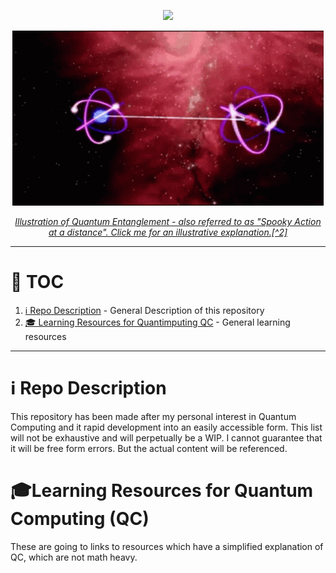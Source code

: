 <!---
Fri 01 Jul 2022 01:44:28 PM UTC
Portfolio Website - m0ham3d.com
--->
<p align="center">
<a href="https://twitter.com/m0ham3dxx" target="_blank">
<img src="https://hits.seeyoufarm.com/api/count/incr/badge.svg?url=https%3A%2F%2Fgithub.com%2Fm0ham3dx%2FFreeQuantumComputingResources&count_bg=%234C0027&title_bg=%23000C66&icon=youtubemusic.svg&icon_color=%23FFE103&title=Lurkers&edge_flat=false"/>
</a>
</p>
<p align="center">
<a href="https://twitter.com/m0ham3dxx" target="_blank">
<img src="./img/qe.gif" alt="Quantum Entanglement">
<p align="center">
<a href="./infogfx/QEE.jpg" target="_blank">
<i> Illustration of Quantum Entanglement - also referred to as "Spooky Action at a distance". Click me for an illustrative explanation.[^2] </i> 
</a>
</p>
</a>
</p>
<p align="center">
<a href="https://twitter.com/m0ham3dxx" target="_blank">

</a>
</p>



----
# 🤌 TOC

1. [ℹ️ Repo Description](#repo-description) - General Description of this repository 
2. [🎓 Learning Resources for Quantimputing QC](#learning-resources-for-quantum-computing-qc) - General learning resources 

----
# ℹ️ Repo Description
This repository has been made after my personal interest in Quantum Computing and it rapid development into an easily accessible form. This list will not be exhaustive and will perpetually be a WIP. I cannot guarantee that it will be free form errors. But the actual content will be referenced.

# 🎓Learning Resources for Quantum Computing (QC)

These are going to links to resources which have a simplified explanation of QC, which are not math heavy.

[^1]: [THis](youtube.com) - ll 